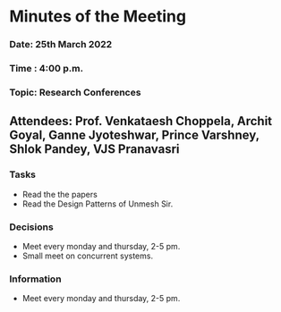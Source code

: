 # Minutes of the Meeting 

### Date: 25th March 2022
### Time : 4:00 p.m.
### Topic: Research Conferences

## Attendees: Prof. Venkataesh Choppela, Archit Goyal, Ganne Jyoteshwar, Prince Varshney, Shlok Pandey, VJS Pranavasri

### Tasks
* Read the the papers
* Read the Design Patterns of Unmesh Sir. 

### Decisions
* Meet every monday and thursday, 2-5 pm.
* Small meet on concurrent systems.

### Information
* Meet every monday and thursday, 2-5 pm.
